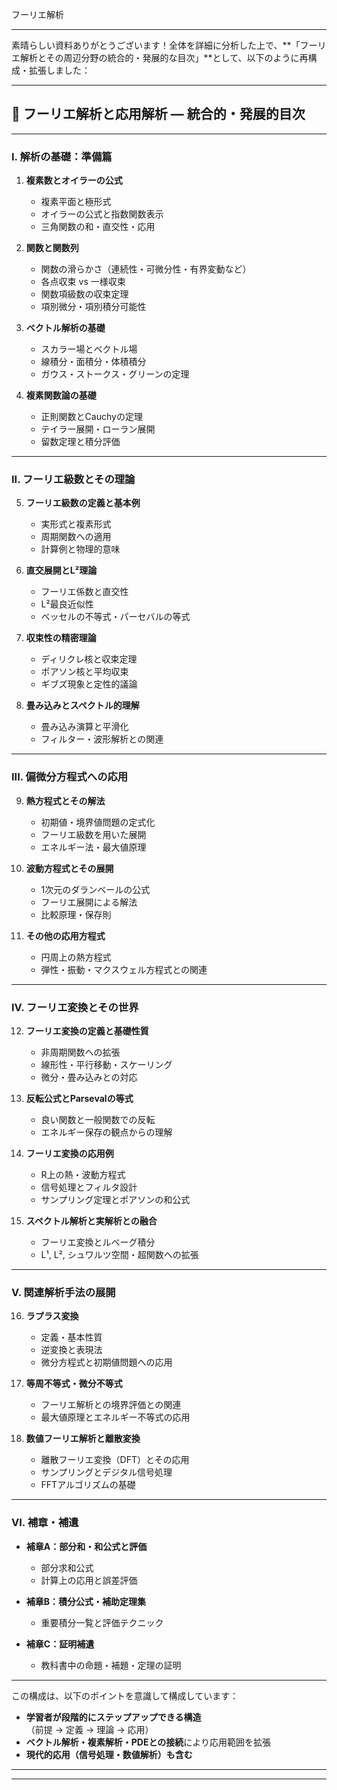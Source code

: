 ﻿フーリエ解析

---

素晴らしい資料ありがとうございます！全体を詳細に分析した上で、\*\*「フーリエ解析とその周辺分野の統合的・発展的な目次」\*\*として、以下のように再構成・拡張しました：

---

## 🔷 フーリエ解析と応用解析 ― 統合的・発展的目次

---

### **I. 解析の基礎：準備篇**

1. **複素数とオイラーの公式**

   * 複素平面と極形式
   * オイラーの公式と指数関数表示
   * 三角関数の和・直交性・応用

2. **関数と関数列**

   * 関数の滑らかさ（連続性・可微分性・有界変動など）
   * 各点収束 vs 一様収束
   * 関数項級数の収束定理
   * 項別微分・項別積分可能性

3. **ベクトル解析の基礎**

   * スカラー場とベクトル場
   * 線積分・面積分・体積積分
   * ガウス・ストークス・グリーンの定理

4. **複素関数論の基礎**

   * 正則関数とCauchyの定理
   * テイラー展開・ローラン展開
   * 留数定理と積分評価

---

### **II. フーリエ級数とその理論**

5. **フーリエ級数の定義と基本例**

   * 実形式と複素形式
   * 周期関数への適用
   * 計算例と物理的意味

6. **直交展開とL²理論**

   * フーリエ係数と直交性
   * L²最良近似性
   * ベッセルの不等式・パーセバルの等式

7. **収束性の精密理論**

   * ディリクレ核と収束定理
   * ポアソン核と平均収束
   * ギブズ現象と定性的議論

8. **畳み込みとスペクトル的理解**

   * 畳み込み演算と平滑化
   * フィルター・波形解析との関連

---

### **III. 偏微分方程式への応用**

9. **熱方程式とその解法**

   * 初期値・境界値問題の定式化
   * フーリエ級数を用いた展開
   * エネルギー法・最大値原理

10. **波動方程式とその展開**

    * 1次元のダランベールの公式
    * フーリエ展開による解法
    * 比較原理・保存則

11. **その他の応用方程式**

    * 円周上の熱方程式
    * 弾性・振動・マクスウェル方程式との関連

---

### **IV. フーリエ変換とその世界**

12. **フーリエ変換の定義と基礎性質**

    * 非周期関数への拡張
    * 線形性・平行移動・スケーリング
    * 微分・畳み込みとの対応

13. **反転公式とParsevalの等式**

    * 良い関数と一般関数での反転
    * エネルギー保存の観点からの理解

14. **フーリエ変換の応用例**

    * R上の熱・波動方程式
    * 信号処理とフィルタ設計
    * サンプリング定理とポアソンの和公式

15. **スペクトル解析と実解析との融合**

    * フーリエ変換とルベーグ積分
    * L¹, L², シュワルツ空間・超関数への拡張

---

### **V. 関連解析手法の展開**

16. **ラプラス変換**

    * 定義・基本性質
    * 逆変換と表現法
    * 微分方程式と初期値問題への応用

17. **等周不等式・微分不等式**

    * フーリエ解析との境界評価との関連
    * 最大値原理とエネルギー不等式の応用

18. **数値フーリエ解析と離散変換**

    * 離散フーリエ変換（DFT）とその応用
    * サンプリングとデジタル信号処理
    * FFTアルゴリズムの基礎

---

### **VI. 補章・補遺**

* **補章A：部分和・和公式と評価**

  * 部分求和公式
  * 計算上の応用と誤差評価

* **補章B：積分公式・補助定理集**

  * 重要積分一覧と評価テクニック

* **補章C：証明補遺**

  * 教科書中の命題・補題・定理の証明

---

この構成は、以下のポイントを意識して構成しています：

* **学習者が段階的にステップアップできる構造**（前提 → 定義 → 理論 → 応用）
* **ベクトル解析・複素解析・PDEとの接続**により応用範囲を拡張
* **現代的応用（信号処理・数値解析）も含む**

---
---